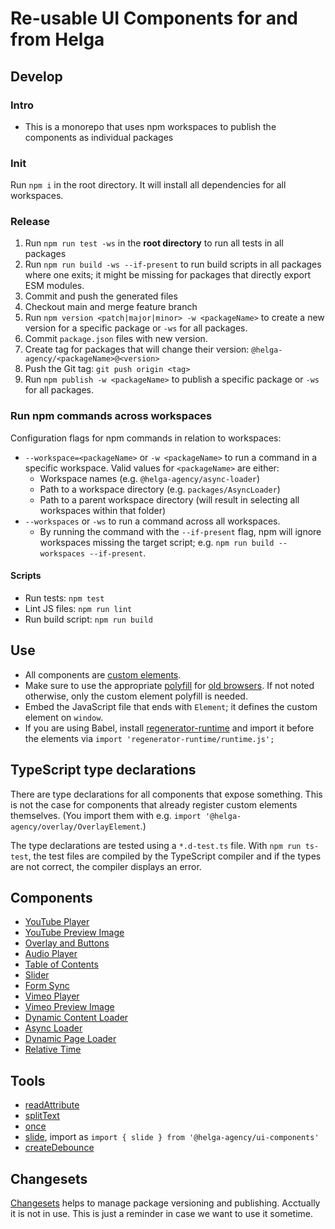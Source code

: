 # Re-usable UI Components for and from Helga

## Develop

### Intro
- This is a monorepo that uses npm workspaces to publish the components as individual packages

### Init
Run `npm i` in the root directory. It will install all dependencies for all workspaces.

### Release
1. Run `npm run test -ws` in the **root directory** to run all tests in all packages
1. Run `npm run build -ws --if-present` to run build scripts in all packages where one exits; it
    might be missing for packages that directly export ESM modules.
1. Commit and push the generated files
1. Checkout main and merge feature branch
1. Run `npm version <patch|major|minor> -w <packageName>` to create a new version for a specific
   package or `-ws` for all packages.
1. Commit `package.json` files with new version.
1. Create tag for packages that will change their version: `@helga-agency/<packageName>@<version>`
1. Push the Git tag: `git push origin <tag>`
1. Run `npm publish -w <packageName>` to publish a specific package or `-ws` for all packages.

### Run npm commands across workspaces
Configuration flags for npm commands in relation to workspaces:

* `--workspace=<packageName>` or `-w <packageName>` to run a command in a specific workspace.
  Valid values for `<packageName>` are either:
  * Workspace names (e.g. `@helga-agency/async-loader`)
  * Path to a workspace directory (e.g. `packages/AsyncLoader`)
  * Path to a parent workspace directory (will result in selecting all workspaces within that folder)
* `--workspaces` or `-ws` to run a command across all workspaces. 
  * By running the command with the `--if-present` flag, npm will ignore workspaces missing the target script;
    e.g. `npm run build --workspaces --if-present`.

#### Scripts
* Run tests: `npm test`
* Lint JS files: `npm run lint`
* Run build script: `npm run build`

## Use
- All components are [custom elements](https://developer.mozilla.org/en-US/docs/Web/Web_Components/Using_custom_elements). 
- Make sure to use the appropriate [polyfill](https://github.com/webcomponents/polyfills/tree/master/packages/custom-elements)
for [old browsers](https://caniuse.com/custom-elementsv1). If not noted otherwise, only the custom
element polyfill is needed.
- Embed the JavaScript file that ends with `Element`; it defines the custom element on `window`.
- If you are using Babel, install [regenerator-runtime](https://www.npmjs.com/package/regenerator-runtime)
and import it before the elements via `import 'regenerator-runtime/runtime.js';`

## TypeScript type declarations
There are type declarations for all components that expose something. This is not the case for components 
that already register custom elements themselves. (You import them with e.g. `import '@helga-agency/overlay/OverlayElement`.)

The type declarations are tested using a `*.d-test.ts` file. With `npm run ts-test`, the test files are compiled 
by the TypeScript compiler and if the types are not correct, the compiler displays an error.

## Components
- [YouTube Player](./packages/YouTubePlayer/README.md)
- [YouTube Preview Image](./packages/YouTubePreviewImage/README.md)
- [Overlay and Buttons](./packages/Overlay/README.md)
- [Audio Player](./packages/Media/README.md)
- [Table of Contents](./packages/TableOfContents/README.md)
- [Slider](./packages/Slider/README.md)
- [Form Sync](./packages/FormSync/README.md)
- [Vimeo Player](./packages/VimeoPlayer/README.md)
- [Vimeo Preview Image](./packages/VimeoPreviewImage/README.md)
- [Dynamic Content Loader](./packages/DynamicContentLoader/README.md)
- [Async Loader](./packages/AsyncLoader/README.md)
- [Dynamic Page Loader](./packages/DynamicPageLoader/README.md)
- [Relative Time](./packages/RelativeTime/README.md)


## Tools
- [readAttribute](./packages/tools/README.md)
- [splitText](./packages/splitText/README.md)
- [once](./packages/tools/README.md)
- [slide](./packages/slide/README.md), import as `import { slide } from '@helga-agency/ui-components'`
- [createDebounce](./packages/tools/README.md)

## Changesets
[Changesets](https://github.com/changesets/changesets) helps to manage package versioning and publishing. Acctually it is not in use.
This is just a reminder in case we want to use it sometime.
